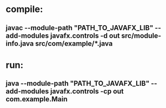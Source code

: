 # compile:
## javac --module-path "PATH_TO_JAVAFX_LIB" --add-modules javafx.controls -d out src/module-info.java src/com/example/*.java

# run: 
## java --module-path "PATH_TO_JAVAFX_LIB" --add-modules javafx.controls -cp out com.example.Main
